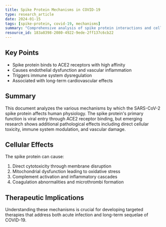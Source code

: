```yaml
---
title: Spike Protein Mechanisms in COVID-19
type: research_article
date: 2024-01-15
tags: [spike-protein, covid-19, mechanisms]
summary: "Comprehensive analysis of spike protein interactions and cellular effects"
resource_id: 183a8398-2080-4922-9ede-2ff137c6cb22
---
```


## Key Points

- Spike protein binds to ACE2 receptors with high affinity
- Causes endothelial dysfunction and vascular inflammation
- Triggers immune system dysregulation
- Associated with long-term cardiovascular effects

## Summary

This document analyzes the various mechanisms by which the SARS-CoV-2 spike protein affects human physiology. The spike protein's primary function is viral entry through ACE2 receptor binding, but emerging research shows additional pathological effects including direct cellular toxicity, immune system modulation, and vascular damage.

## Cellular Effects

The spike protein can cause:
1. Direct cytotoxicity through membrane disruption
2. Mitochondrial dysfunction leading to oxidative stress
3. Complement activation and inflammatory cascades
4. Coagulation abnormalities and microthrombi formation

## Therapeutic Implications

Understanding these mechanisms is crucial for developing targeted therapies that address both acute infection and long-term sequelae of COVID-19.